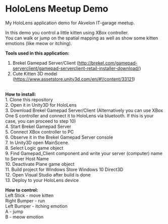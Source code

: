 # HoloLens Meetup Demo

My HoloLens application demo for Akvelon IT-garage meetup. <br/>

In this demo you control a little kitten using XBox controller.<br/>
You can walk or jump on the spatial mapping as well as show some kitten emotions (like meow or itching).

<b>Tools used in this application:</b><br/>
1. Brekel Gamepad Server/Client (http://brekel.com/gamepad-serverclient/gamepad-serverclient-retail-installer-download/)<br/>
2. Cute Kitten 3D model (https://www.assetstore.unity3d.com/en/#!/content/33121)<br/>
<br/>
<b>How to install:</b><br/>
1. Clone this repository<br/>
2. Open it in Unity3D for HoloLens<br/>
3. Download Brekel Gamepad Server/Client (Alternatively you can use XBox One S controller and connect it to HoloLens via bluetooth. If this is your case, you can proceed to step 10)</br>
4. Start Brekel Gamepad Server </br>
5. Connect XBox controller to PC </br>
6. Observe it in the Brekel Gamepad Server console </br>
7. In Unity3D open MainScene. </br>
8. Select Logic game object </br>
9. Find Gamepad_Client component and write your server (computer) name to Server Host Name </br>
10. Deactivate Plane game object<br/>
11. Build project for Windows Store Windows 10 Direct3D</br>
12. Open Visual Studio after build is done</br>
13. Deploy to your HoloLens device</br>

<b>How to control:</b><br/> 
Left Stick - move kitten <br/> 
Right Bumper - run <br/> 
Left Bumper - itching emotion <br/> 
A - jump <br/> 
B - meow emotion <br/> 
